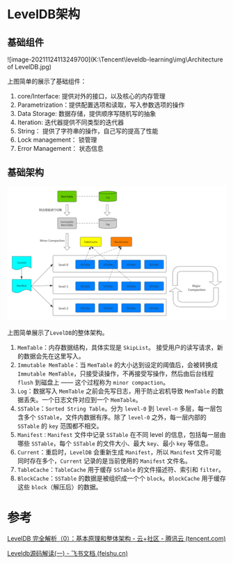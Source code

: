 # LevelDB架构

## 基础组件

![image-20211124113249700](K:\Tencent\leveldb-learning\img\Architecture of LevelDB.jpg)

上图简单的展示了基础组件：

1. core/Interface: 提供对外的接口，以及核心的内存管理
2. Parametrization：提供配置选项和读取，写入参数选项的操作
3. Data Storage: 数据存储，提供顺序写随机写的抽象
4. Iteration: 迭代器提供不同类型的迭代器
5. String： 提供了字符串的操作，自己写的提高了性能
6. Lock management： 锁管理
7. Error Management： 状态信息





## 基础架构

![](./img/zzs8lekau4.png)

上图简单展示了`LevelDB`的整体架构。

1. `MemTable`：内存数据结构，具体实现是 `SkipList`。 接受用户的读写请求，新的数据会先在这里写入。
2. `Immutable MemTable`：当 `MemTable` 的大小达到设定的阈值后，会被转换成 `Immutable MemTable`，只接受读操作，不再接受写操作，然后由后台线程 `flush` 到磁盘上 —— 这个过程称为 `minor compaction`。
3. `Log`：数据写入 `MemTable` 之前会先写日志，用于防止宕机导致 `MemTable` 的数据丢失。一个日志文件对应到一个 `MemTable`。
4. `SSTable`：`Sorted String Table`。分为 `level-0` 到 `level-n` 多层，每一层包含多个 `SSTable`，文件内数据有序。除了 `level-0` 之外，每一层内部的 `SSTable` 的 `key` 范围都不相交。
5. `Manifest：Manifest` 文件中记录 `SSTable` 在不同 level 的信息，包括每一层由哪些 `SSTable`，每个 `SSTable` 的文件大小、最大 `key`、最小 `key` 等信息。
6. `Current`：重启时，`LevelDB` 会重新生成 `Manifest`，所以 `Manifest` 文件可能同时存在多个，`Current` 记录的是当前使用的 `Manifest` 文件名。
7. `TableCache`：`TableCache` 用于缓存 `SSTable` 的文件描述符、索引和 `filter`。
8. `BlockCache`：`SSTable` 的数据是被组织成一个个 `block`。`BlockCache` 用于缓存这些 `block`（解压后）的数据。

# 参考

[LevelDB 完全解析（0）：基本原理和整体架构 - 云+社区 - 腾讯云 (tencent.com)](https://cloud.tencent.com/developer/article/1625048)

[Leveldb源码解读(一) - 飞书文档 (feishu.cn)](https://hardcore.feishu.cn/docs/doccnqc6VrpZk2JXSTcNr3Pq7Eb)